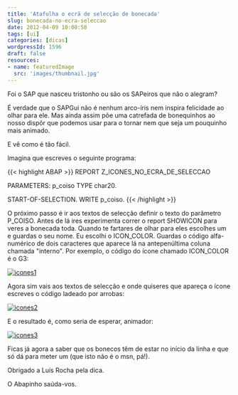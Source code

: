 ```yaml
---
title: 'Atafulha o ecrã de selecção de bonecada'
slug: bonecada-no-ecra-seleccao
date: 2012-04-09 10:00:58
tags: [ui]
categories: [dicas]
wordpressId: 1596
draft: false
resources:
- name: featuredImage
  src: 'images/thumbnail.jpg'
---
```

Foi o SAP que nasceu tristonho ou são os SAPeiros que não o alegram?

É verdade que o SAPGui não é nenhum arco-íris nem inspira felicidade ao olhar para ele. Mas ainda assim põe uma catrefada de bonequinhos ao nosso dispôr que podemos usar para o tornar nem que seja um pouquinho mais animado.

E vê como é tão fácil.

<!--more-->

Imagina que escreves o seguinte programa:


{{< highlight ABAP >}}
REPORT  Z_ICONES_NO_ECRA_DE_SELECCAO

PARAMETERS: p_coiso TYPE char20.

START-OF-SELECTION.
  WRITE p_coiso.
{{< /highlight >}}

O próximo passo é ir aos textos de selecção definir o texto do parâmetro P_COISO. Antes de lá ires experimenta correr o report SHOWICON para veres a bonecada toda. Quando te fartares de olhar para eles escolhes um e guardas o seu nome. Eu escolhi o ICON_COLOR. Guardas o código alfa-numérico de dois caracteres que aparece lá na antepenúltima coluna chamada "interno". Por exemplo, o código do ícone chamado ICON_COLOR é o G3:

[![][1]][2]

Agora sim vais aos textos de selecção e onde quiseres que apareça o ícone escreves o código ladeado por arrobas:

[![][3]][4]

E o resultado é, como seria de esperar, animador:

[![][5]][6]

Ficas já agora a saber que os bonecos têm de estar no início da linha e que só dá para meter um (que isto não é o msn, pá!).

Obrigado a Luís Rocha pela dica.

O Abapinho saúda-vos.

   [1]: images/icones1.png (icones1)
   [2]: images/icones1.png
   [3]: images/icones2.png (icones2)
   [4]: images/icones2.png
   [5]: images/icones3.png (icones3)
   [6]: images/icones3.png
